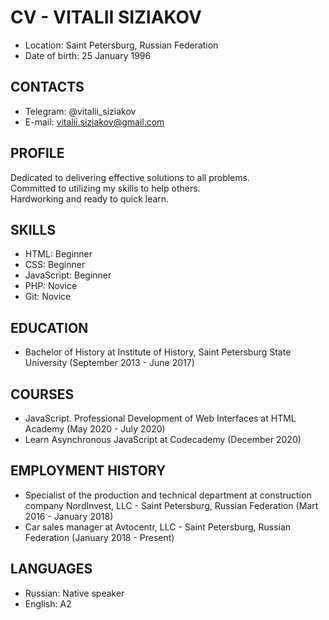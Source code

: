 # CV - VITALII SIZIAKOV

* Location: Saint Petersburg, Russian Federation
* Date of birth: 25 January 1996

## CONTACTS

* Telegram: @vitalii_siziakov
* E-mail: vitalii.siziakov@gmail.com

## PROFILE

Dedicated to delivering effective solutions to all problems.  
Committed to utilizing my skills to help others.  
Hardworking and ready to quick learn.

## SKILLS

* HTML: Beginner
* CSS: Beginner
* JavaScript: Beginner
* PHP: Novice
* Git: Novice

## EDUCATION

* Bachelor of History at Institute of History, Saint Petersburg State University (September 2013 - June 2017)

## COURSES

* JavaScript. Professional Development of Web Interfaces at HTML Academy (May 2020 - July 2020)
* Learn Asynchronous JavaScript at Codecademy (December 2020)

## EMPLOYMENT HISTORY

* Specialist of the production and technical department at construction company NordInvest, LLC - Saint Petersburg, Russian Federation (Mart 2016 - January 2018)
* Car sales manager at Avtocentr, LLC - Saint Petersburg, Russian Federation (January 2018 - Present)

## LANGUAGES

* Russian: Native speaker
* English: A2
